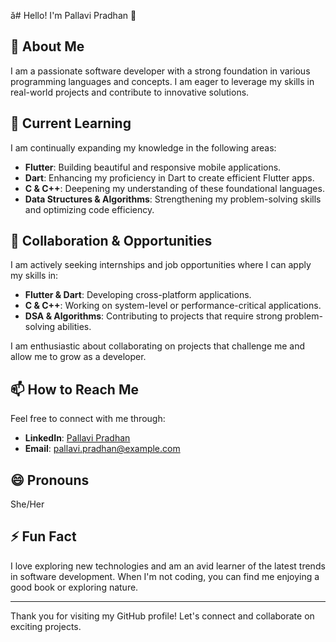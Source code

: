 ǎ# Hello! I'm Pallavi Pradhan 👋

## 👀 About Me
I am a passionate software developer with a strong foundation in various programming languages and concepts. I am eager to leverage my skills in real-world projects and contribute to innovative solutions.

## 🌱 Current Learning
I am continually expanding my knowledge in the following areas:
- **Flutter**: Building beautiful and responsive mobile applications.
- **Dart**: Enhancing my proficiency in Dart to create efficient Flutter apps.
- **C & C++**: Deepening my understanding of these foundational languages.
- **Data Structures & Algorithms**: Strengthening my problem-solving skills and optimizing code efficiency.

## 💞️ Collaboration & Opportunities
I am actively seeking internships and job opportunities where I can apply my skills in:
- **Flutter & Dart**: Developing cross-platform applications.
- **C & C++**: Working on system-level or performance-critical applications.
- **DSA & Algorithms**: Contributing to projects that require strong problem-solving abilities.

I am enthusiastic about collaborating on projects that challenge me and allow me to grow as a developer.

## 📫 How to Reach Me
Feel free to connect with me through:
- **LinkedIn**: [Pallavi Pradhan](https://www.linkedin.com/in/pallavipradhan)
- **Email**: pallavi.pradhan@example.com

## 😄 Pronouns
She/Her

## ⚡ Fun Fact
I love exploring new technologies and am an avid learner of the latest trends in software development. When I'm not coding, you can find me enjoying a good book or exploring nature.

---

Thank you for visiting my GitHub profile! Let's connect and collaborate on exciting projects.
